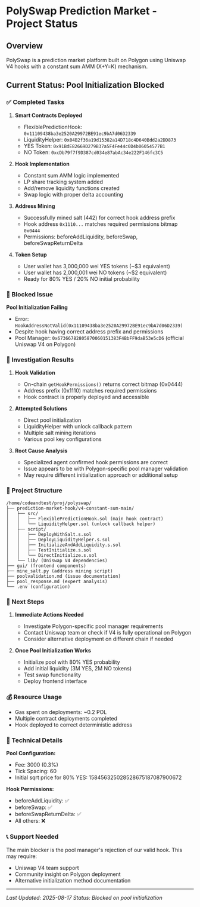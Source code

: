 # PolySwap Prediction Market - Project Status

## Overview
PolySwap is a prediction market platform built on Polygon using Uniswap V4 hooks with a constant sum AMM (X+Y=K) mechanism.

## Current Status: Pool Initialization Blocked

### ✅ Completed Tasks

1. **Smart Contracts Deployed**
   - FlexiblePredictionHook: `0x11109438ba3e2520A29972BE91ec9bA7d06D2339`
   - LiquidityHelper: `0x04B2f36a19d15382a14D718c4D640Bdd2a2DD873`
   - YES Token: `0x91BdE82669D279B37a5F4Fe44c0D4b06054577B1`
   - NO Token: `0xcDb79f7f9D387cd034e87abAc34e222F146fc3C5`

2. **Hook Implementation**
   - Constant sum AMM logic implemented
   - LP share tracking system added
   - Add/remove liquidity functions created
   - Swap logic with proper delta accounting

3. **Address Mining**
   - Successfully mined salt (442) for correct hook address prefix
   - Hook address `0x1110...` matches required permissions bitmap `0x0444`
   - Permissions: beforeAddLiquidity, beforeSwap, beforeSwapReturnDelta

4. **Token Setup**
   - User wallet has 3,000,000 wei YES tokens (~$3 equivalent)
   - User wallet has 2,000,001 wei NO tokens (~$2 equivalent)
   - Ready for 80% YES / 20% NO initial probability

### 🚫 Blocked Issue

**Pool Initialization Failing**
- Error: `HookAddressNotValid(0x11109438ba3e2520A29972BE91ec9bA7d06D2339)`
- Despite hook having correct address prefix and permissions
- Pool Manager: `0x67366782805870060151383F4BbFF9daB53e5cD6` (official Uniswap V4 on Polygon)

### 📝 Investigation Results

1. **Hook Validation**
   - On-chain `getHookPermissions()` returns correct bitmap (0x0444)
   - Address prefix (0x1110) matches required permissions
   - Hook contract is properly deployed and accessible

2. **Attempted Solutions**
   - Direct pool initialization
   - LiquidityHelper with unlock callback pattern
   - Multiple salt mining iterations
   - Various pool key configurations

3. **Root Cause Analysis**
   - Specialized agent confirmed hook permissions are correct
   - Issue appears to be with Polygon-specific pool manager validation
   - May require different initialization approach or additional setup

### 📁 Project Structure

```
/home/codeandtest/proj/polyswap/
├── prediction-market-hook/v4-constant-sum-main/
│   ├── src/
│   │   ├── FlexiblePredictionHook.sol (main hook contract)
│   │   └── LiquidityHelper.sol (unlock callback helper)
│   ├── script/
│   │   ├── DeployWithSalt.s.sol
│   │   ├── DeployLiquidityHelper.s.sol
│   │   ├── InitializeAndAddLiquidity.s.sol
│   │   ├── TestInitialize.s.sol
│   │   └── DirectInitialize.s.sol
│   └── lib/ (Uniswap V4 dependencies)
├── gui/ (frontend components)
├── mine_salt.py (address mining script)
├── poolvalidation.md (issue documentation)
├── pool_response.md (expert analysis)
└── .env (configuration)
```

### 🔄 Next Steps

1. **Immediate Actions Needed**
   - Investigate Polygon-specific pool manager requirements
   - Contact Uniswap team or check if V4 is fully operational on Polygon
   - Consider alternative deployment on different chain if needed

2. **Once Pool Initialization Works**
   - Initialize pool with 80% YES probability
   - Add initial liquidity (3M YES, 2M NO tokens)
   - Test swap functionality
   - Deploy frontend interface

### 💰 Resource Usage

- Gas spent on deployments: ~0.2 POL
- Multiple contract deployments completed
- Hook deployed to correct deterministic address

### 🔧 Technical Details

**Pool Configuration:**
- Fee: 3000 (0.3%)
- Tick Spacing: 60
- Initial sqrt price for 80% YES: 158456325028528675187087900672

**Hook Permissions:**
- beforeAddLiquidity: ✅
- beforeSwap: ✅ 
- beforeSwapReturnDelta: ✅
- All others: ❌

### 📞 Support Needed

The main blocker is the pool manager's rejection of our valid hook. This may require:
- Uniswap V4 team support
- Community insight on Polygon deployment
- Alternative initialization method documentation

---

*Last Updated: 2025-08-17*
*Status: Blocked on pool initialization*